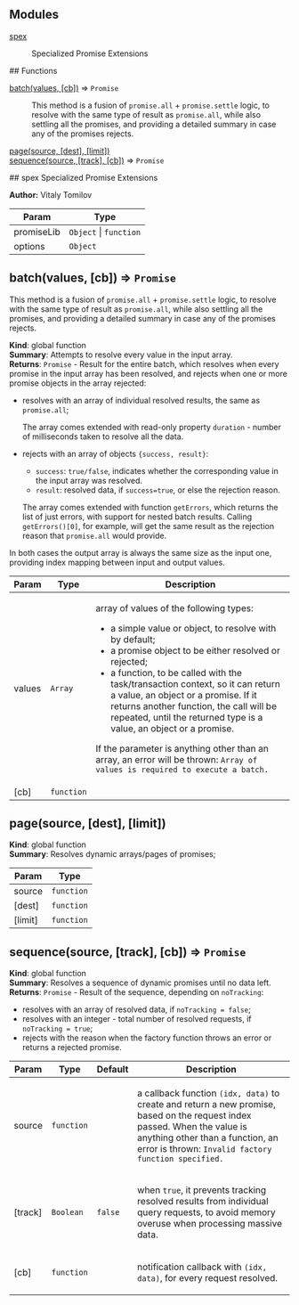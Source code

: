 ## Modules
<dl>
<dt><a href="#module_spex">spex</a></dt>
<dd><p>Specialized Promise Extensions</p>
</dd>
</dl>
## Functions
<dl>
<dt><a href="#batch">batch(values, [cb])</a> ⇒ <code>Promise</code></dt>
<dd><p>This method is a fusion of <code>promise.all</code> + <code>promise.settle</code> logic,
to resolve with the same type of result as <code>promise.all</code>, while also
settling all the promises, and providing a detailed summary in case
any of the promises rejects.</p>
</dd>
<dt><a href="#page">page(source, [dest], [limit])</a></dt>
<dd></dd>
<dt><a href="#sequence">sequence(source, [track], [cb])</a> ⇒ <code>Promise</code></dt>
<dd></dd>
</dl>
<a name="module_spex"></a>
## spex
Specialized Promise Extensions

**Author:** Vitaly Tomilov  
<table>
  <thead>
    <tr>
      <th>Param</th><th>Type</th>
    </tr>
  </thead>
  <tbody>
<tr>
    <td>promiseLib</td><td><code>Object</code> | <code>function</code></td>
    </tr><tr>
    <td>options</td><td><code>Object</code></td>
    </tr>  </tbody>
</table>

<a name="batch"></a>
## batch(values, [cb]) ⇒ <code>Promise</code>
This method is a fusion of `promise.all` + `promise.settle` logic,to resolve with the same type of result as `promise.all`, while alsosettling all the promises, and providing a detailed summary in caseany of the promises rejects.

**Kind**: global function  
**Summary**: Attempts to resolve every value in the input array.  
**Returns**: <code>Promise</code> - Result for the entire batch, which resolves whenevery promise in the input array has been resolved, and rejects when oneor more promise objects in the array rejected:- resolves with an array of individual resolved results, the same as `promise.all`;  The array comes extended with read-only property `duration` - number of  milliseconds taken to resolve all the data.- rejects with an array of objects `{success, result}`:  - `success`: `true/false`, indicates whether the corresponding value    in the input array was resolved.  - `result`: resolved data, if `success=true`, or else the rejection reason.  The array comes extended with function `getErrors`, which returns the list  of just errors, with support for nested batch results.  Calling `getErrors()[0]`, for example, will get the same result as the  rejection reason that `promise.all` would provide.In both cases the output array is always the same size as the input one,providing index mapping between input and output values.  
<table>
  <thead>
    <tr>
      <th>Param</th><th>Type</th><th>Description</th>
    </tr>
  </thead>
  <tbody>
<tr>
    <td>values</td><td><code>Array</code></td><td><p>array of values of the following types:</p>
<ul>
<li>a simple value or object, to resolve with by default;</li>
<li>a promise object to be either resolved or rejected;</li>
<li>a function, to be called with the task/transaction context,
so it can return a value, an object or a promise.
If it returns another function, the call will be repeated,
until the returned type is a value, an object or a promise.</li>
</ul>
<p>If the parameter is anything other than an array, an error will
be thrown: <code>Array of values is required to execute a batch.</code></p>
</td>
    </tr><tr>
    <td>[cb]</td><td><code>function</code></td><td></td>
    </tr>  </tbody>
</table>

<a name="page"></a>
## page(source, [dest], [limit])
**Kind**: global function  
**Summary**: Resolves dynamic arrays/pages of promises;  
<table>
  <thead>
    <tr>
      <th>Param</th><th>Type</th>
    </tr>
  </thead>
  <tbody>
<tr>
    <td>source</td><td><code>function</code></td>
    </tr><tr>
    <td>[dest]</td><td><code>function</code></td>
    </tr><tr>
    <td>[limit]</td><td><code>function</code></td>
    </tr>  </tbody>
</table>

<a name="sequence"></a>
## sequence(source, [track], [cb]) ⇒ <code>Promise</code>
**Kind**: global function  
**Summary**: Resolves a sequence of dynamic promises until no data left.  
**Returns**: <code>Promise</code> - Result of the sequence, depending on `noTracking`:- resolves with an array of resolved data, if `noTracking = false`;- resolves with an integer - total number of resolved requests, if `noTracking = true`;- rejects with the reason when the factory function throws an error or returns a rejected promise.  
<table>
  <thead>
    <tr>
      <th>Param</th><th>Type</th><th>Default</th><th>Description</th>
    </tr>
  </thead>
  <tbody>
<tr>
    <td>source</td><td><code>function</code></td><td></td><td><p>a callback function <code>(idx, data)</code> to create and return a new promise,
based on the request index passed. When the value is anything other than a function, an error
is thrown: <code>Invalid factory function specified.</code></p>
</td>
    </tr><tr>
    <td>[track]</td><td><code>Boolean</code></td><td><code>false</code></td><td><p>when <code>true</code>, it prevents tracking resolved results from
individual query requests, to avoid memory overuse when processing massive data.</p>
</td>
    </tr><tr>
    <td>[cb]</td><td><code>function</code></td><td></td><td><p>notification callback with <code>(idx, data)</code>, for every request resolved.</p>
</td>
    </tr>  </tbody>
</table>


